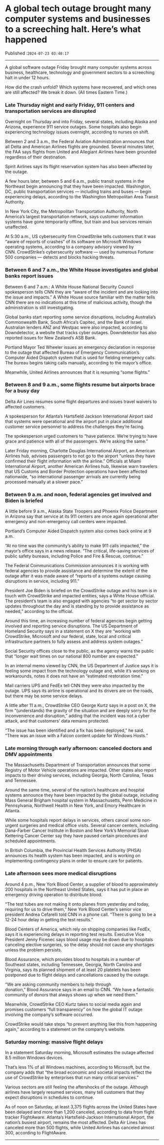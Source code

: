 # A global tech outage brought many computer systems and businesses to a screeching halt. Here’s what happened

Published :`2024-07-23 03:40:17`

---

A global software outage Friday brought many computer systems across business, healthcare, technology and government sectors to a screeching halt in under 12 hours.

How did the crash unfold? Which systems have recovered, and which ones are still affected? We break it down. (All times Eastern Time.)

### Late Thursday night and early Friday, 911 centers and transportation services are disrupted

Overnight on Thursday and into Friday, several states, including Alaska and Arizona, experience 911 service outages. Some hospitals also begin experiencing technology issues overnight, according to nurses on shift.

Between 2 and 3 a.m., the Federal Aviation Administration announces that all Delta and American Airlines flights are grounded. Several minutes later, the FAA says flights from United and Allegiant Airlines have been grounded regardless of their destination.

Spirit Airlines says its flight reservation system has also been affected by the outage.

A few hours later, between 5 and 6 a.m., public transit systems in the Northeast begin announcing that they have been impacted. Washington, DC, public transportation services — including trains and buses — begin experiencing delays, according to the Washington Metropolitan Area Transit Authority.

In New York City, the Metropolitan Transportation Authority, North America’s largest transportation network, says customer information systems have gone temporarily offline, but train and bus services remain unaffected.

At 5:30 a.m., US cybersecurity firm CrowdStrike tells customers that it was “aware of reports of crashes” of its software on Microsoft Windows operating systems, according to a company advisory viewed by CNN. CrowdStrike’s cybersecurity software — used by numerous Fortune 500 companies — detects and blocks hacking threats.

### Between 6 and 7 a.m., the White House investigates and global banks report issues

Between 6 and 7 a.m.: A White House National Security Council spokesperson tells CNN they are “aware of the incident and are looking into the issue and impacts.” A White House source familiar with the matter tells CNN there are no indications at this time of malicious activity, though the administration is still investigating.

Global banks start reporting some service disruptions, including Australia’s Commonwealth Bank, South Africa’s Capitec, and the Bank of Israel. Australian lenders ANZ and Westpac were also impacted, according to Downdetector, a website that tracks cyber outages. Downdetector has also reported issues for New Zealand’s ASB Bank.

Portland Mayor Ted Wheeler issues an emergency declaration in response to the outage that affected Bureau of Emergency Communication’s Computer Aided Dispatch system that is used for fielding emergency calls. The bureau begins taking calls manually, according to the mayor’s office.

Meanwhile, United Airlines announces that it is resuming “some flights.”

### Between 8 and 9 a.m., some flights resume but airports brace for a busy day

Delta Air Lines resumes some flight departures and issues travel waivers to affected customers.

A spokesperson for Atlanta’s Hartsfield Jackson International Airport said that systems were operational and the airport put in place additional customer service personnel to address the challenges they’re facing.

The spokesperson urged customers to “have patience. We’re trying to have grace and patience with all of the passengers. We’re asking the same.”

Later Friday morning, Charlotte Douglas International Airport, an American Airlines hub, advises passengers to not go to the airport “unless they have confirmed their flight information with the airline.” Officials at Miami International Airport, another American Airlines hub, likewise warn travelers that US Customs and Border Protection operations have been affected nationwide, “so international passenger arrivals are currently being processed manually at a slower pace.”

### Between 9 a.m. and noon, federal agencies get involved and Biden is briefed

A little before 9 a.m., Alaska State Troopers and Phoenix Police Department in Arizona say that service at its 911 centers are once again operational after emergency and non-emergency call centers were impacted.

Portland’s Computer Aided Dispatch system also comes back online at 9 a.m.

“At no time was the community’s ability to make 911 calls impacted,” the mayor’s office says in a news release. “The critical, life-saving services of public safety bureaus, including Police and Fire & Rescue, continue.”

The Federal Communications Commission announces it is working with federal agencies to provide assistance and determine the extent of the outage after it was made aware of “reports of a systems outage causing disruptions in service, including 911.”

President Joe Biden is briefed on the CrowdStrike outage and his team is in touch with CrowdStrike and impacted entities, says a White House official. The president’s team is also engaged with agencies “to get sector by sector updates throughout the day and is standing by to provide assistance as needed,” according to the official.

Around this time, an increasing number of federal agencies begin getting involved and reporting service disruptions. The US Department of Homeland Security says in a statement on X they are “working with CrowdStrike, Microsoft and our federal, state, local and critical infrastructure partners to fully assess and address system outages.”

Social Security offices close to the public, as the agency warns the public that “longer wait times on our national 800 number are expected.”

In an internal memo viewed by CNN, the US Department of Justice says it is feeling some impact from the technology outage and, while it’s working on workarounds, notes it does not have an “estimated restoration time.”

Mail carriers UPS and FedEx tell CNN they were also impacted by the outage. UPS says its airline is operational and its drivers are on the roads, but there may be some service delays.

A little after 11 a.m., CrowdStrike CEO George Kurtz says in a post on X, the firm “(understands) the gravity of the situation and are deeply sorry for the inconvenience and disruption,” adding that the incident was not a cyber attack, and that customers’ data remains protected.

“The issue has been identified and a fix has been deployed,” he said. “There was an issue with a Falcon content update for Windows Hosts.”

### Late morning through early afternoon: canceled doctors and DMV appointments

The Massachusetts Department of Transportation announces that some Registry of Motor Vehicle operations are impacted. Other states also report impacts to their driving services, including Georgia, North Carolina, Texas and Tennessee.

Around the same time, several of the nation’s healthcare and hospital systems announce they have been impacted by the global outage, including Mass General Brigham hospital system in Massachusetts, Penn Medicine in Pennsylvania, Northwell Health in New York, and Emory Healthcare in Atlanta.

While some hospitals report delays in services, others cancel some non-urgent surgeries and medical office visits. Several cancer centers, including Dana-Farber Cancer Institute in Boston and New York’s Memorial Sloan Kettering Cancer Center say they have paused certain procedures and scheduled appointments.

In British Columbia, the Provincial Health Services Authority (PHSA) announces its health system has been impacted, and is working on implementing contingency plans in order to ensure care for patients.

### Late afternoon sees more medical disruptions

Around 4 p.m., New York Blood Center, a supplier of blood to approximately 200 hospitals in the Northeast United States, says it has put in place an emergency driving operation to distribute blood.

“The test tubes are not making it onto planes from yesterday and today, requiring for us to drive them,” New York Blood Center’s senior vice president Andrea Cefarelli told CNN in a phone call. “There is going to be a 12-24 hour delay in getting the test results.”

Blood Centers of America, which rely on shipping companies like FedEx, says it is experiencing delays in reporting test results. Executive Vice President Jenny Ficenec says blood usage may be down due to hospitals canceling elective surgeries, so the delay should not cause any shortages unless the problem persists.

Blood Assurance, which provides blood to hospitals in a number of Southeast states, including Tennessee, Georgia, North Carolina and Virginia, says its planned shipment of at least 20 platelets has been postponed due to flight delays and cancellations caused by the outage.

“We are asking community members to help through donation,” Blood Assurance says in an email to CNN. “We have a fantastic community of donors that always shows up when we need them.”

Meanwhile, CrowdStrike CEO Kurtz takes to social media again and promises customers “full transparency” on how the global IT outage involving the company’s software occurred.

CrowdStrike would take steps “to prevent anything like this from happening again,” according to a statement on the company’s website.

### Saturday morning: massive flight delays

In a statement Saturday morning, Microsoft estimates the outage affected 8.5 million Windows devices.

That’s less 1% of all Windows machines, according to Microsoft, but the company adds that “the broad economic and societal impacts reflect the use of CrowdStrike by enterprises that run many critical services.”

Various sectors are still feeling the aftershocks of the outage. Although airlines have largely resumed services, many tell customers that they expect disruptions in schedules to continue.

As of noon on Saturday, at least 3,375 flights across the United States have been delayed and more than 1,200 canceled, according to data from flight tracker FlightAware. Atlanta’s Hartsfield-Jackson International Airport, the nation’s busiest airport, remains the most affected. Delta Air Lines has canceled more than 500 flights, while United Airlines has canceled almost 300, according to FlightAware.

---

